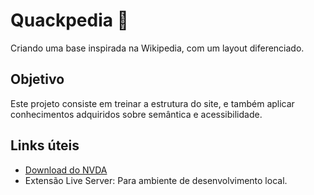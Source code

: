 # Quackpedia 🦆

Criando uma base inspirada na Wikipedia, com um layout diferenciado.

## Objetivo
Este projeto consiste em treinar a estrutura do site, e também aplicar conhecimentos adquiridos sobre semântica e acessibilidade.

## Links úteis
- [Download do NVDA](https://www.nvaccess.org/download/)
- Extensão Live Server: Para ambiente de desenvolvimento local.
